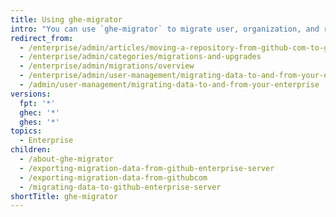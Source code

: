 ```yaml
---
title: Using ghe-migrator
intro: "You can use `ghe-migrator` to migrate user, organization, and repository data to {% data variables.location.product_location_enterprise %} from {% data variables.product.prodname_dotcom_the_website %} or another {% data variables.product.prodname_ghe_server %} instance."
redirect_from:
  - /enterprise/admin/articles/moving-a-repository-from-github-com-to-github-enterprise
  - /enterprise/admin/categories/migrations-and-upgrades
  - /enterprise/admin/migrations/overview
  - /enterprise/admin/user-management/migrating-data-to-and-from-your-enterprise
  - /admin/user-management/migrating-data-to-and-from-your-enterprise
versions:
  fpt: '*'
  ghec: '*'
  ghes: '*'
topics:
  - Enterprise
children:
  - /about-ghe-migrator
  - /exporting-migration-data-from-github-enterprise-server
  - /exporting-migration-data-from-githubcom
  - /migrating-data-to-github-enterprise-server
shortTitle: ghe-migrator
---
```

